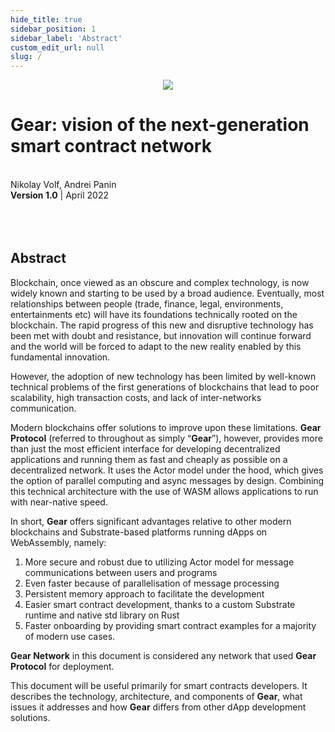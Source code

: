 ```yaml
---
hide_title: true
sidebar_position: 1
sidebar_label: 'Abstract'
custom_edit_url: null
slug: /
---
```



<center><img src="../img/title-grey.png" /></center>

<p align="center">
<h1> Gear: vision of the next-generation smart contract network</h1>
</p>

<br />

<div style={{textAlign: 'center'}}>
Nikolay Volf, Andrei Panin   
<br />
<b>Version 1.0</b> | April 2022   
</div>

<br />
<br />
<br />

<div style={{textAlign: 'center'}}>
<h2> Abstract</h2>
</div>

Blockchain, once viewed as an obscure and complex technology, is now widely known and starting to be used by a broad audience. Eventually, most relationships between people (trade, finance, legal, environments, entertainments etc) will have its foundations technically rooted on the blockchain. The rapid progress of this new and disruptive technology has been met with doubt and resistance, but innovation will continue forward and the world will be forced to adapt to the new reality enabled by this fundamental innovation.

However, the adoption of new technology has been limited by well-known technical problems of the first generations of blockchains that lead to poor scalability, high transaction costs, and lack of inter-networks communication.

Modern blockchains offer solutions to improve upon these limitations. **Gear Protocol** (referred to throughout as simply “**Gear**”), however, provides more than just the most efficient interface for developing decentralized applications and running them as fast and cheaply as possible on a decentralized network. It uses the Actor model under the hood, which gives the option of parallel computing and async messages by design. Combining this technical architecture with the use of WASM allows applications to run with  near-native speed.

In short, **Gear** offers significant advantages relative to other modern blockchains and Substrate-based platforms running dApps on WebAssembly, namely:
1. More secure and robust due to utilizing Actor model for message communications between users and programs
2. Even faster because of parallelisation of message processing
3. Persistent memory approach to facilitate the development
4. Easier smart contract development, thanks to a custom Substrate runtime and native std library on Rust
5. Faster onboarding by providing smart contract examples for a majority of modern use cases.

**Gear Network** in this document is considered any network that used **Gear Protocol** for deployment.

This document will be useful primarily for smart contracts developers. It describes the technology, architecture, and components of **Gear**, what issues it addresses and how **Gear** differs from other dApp development solutions.
